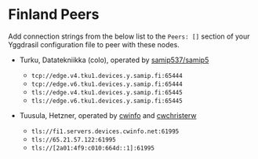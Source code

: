 # Finland Peers

Add connection strings from the below list to the `Peers: []` section of your
Yggdrasil configuration file to peer with these nodes.

* Turku, Datatekniikka (colo), operated by [samip537/samip5](https://samip.fi)
  * `tcp://edge.v4.tku1.devices.y.samip.fi:65444`
  * `tcp://edge.v6.tku1.devices.y.samip.fi:65444`
  * `tls://edge.v4.tku1.devices.y.samip.fi:65445`
  * `tls://edge.v6.tku1.devices.y.samip.fi:65445`

* Tuusula, Hetzner, operated by [cwinfo](https://cwinfo.net) and [cwchristerw](https://christerwaren.fi)
  * `tls://fi1.servers.devices.cwinfo.net:61995`
  * `tls://65.21.57.122:61995`
  * `tls://[2a01:4f9:c010:664d::1]:61995`
